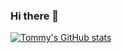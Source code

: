 ### Hi there 👋

<!--
**tommymcm/tommymcm** is a ✨ _special_ ✨ repository because its `README.md` (this file) appears on your GitHub profile.

Here are some ideas to get you started:

- 🔭 I’m currently working on ...
- 🌱 I’m currently learning ...
- 👯 I’m looking to collaborate on ...
- 🤔 I’m looking for help with ...
- 💬 Ask me about ...
- 📫 How to reach me: ...
- 😄 Pronouns: ...
- ⚡ Fun fact: ...
-->

[![Tommy's GitHub stats](https://github-readme-stats.vercel.app/api?username=tommymcm&theme=darcula)](https://github.com/anuraghazra/github-readme-stats)
